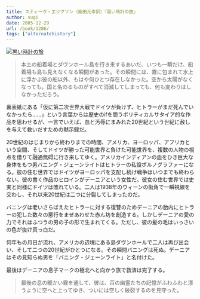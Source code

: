 ```yaml
---
title: スティーヴ・エリクソン（柴田元幸訳）『黒い時計の旅』
author: sugi
date: 2005-12-29
url: /book/1286/
tags: ["alternatehistory"]
---
```

<a href="http://www.amazon.co.jp/exec/obidos/ASIN/4560071500/chezsugi-22/ref=nosim/" name="amazletlink" target="_blank"><img src="http://i1.wp.com/ecx.images-amazon.com/images/I/41NMBRAMT0L.SL160.jpg?w=660" alt="黒い時計の旅" class="alignleft" data-recalc-dims="1" /></a>

> 本土の船着場とダヴンホール島を行き来するあいだ、いつも一瞬だけ、船着場も島も見えなくなる瞬間があった。その瞬間には、霧に包まれて水上に浮かぶ彼の船以外、もはや何ひとつ存在しなかった。空から太陽がなくなっても。国と名のるものがすべて消滅してしまっても、何も変わりはしなかっただろう。

裏表紙にある「仮に第二次世界大戦でドイツが負けず、ヒトラーがまだ死んでいなかったら......」という言葉からは歴史のifを問うポリティカルサタイア的な作品を思わせるが、一言でいえば、血と汚辱にまみれた20世紀という世紀に赦しを与えて救いだすための黙示録だ。

20世紀のはじまりから終わりまでの時間、アメリカ、ヨーロッパ、アフリカという空間、そしてドイツが勝った可能世界と負けた可能世界を、複数の人物の視点を借りて融通無碍に行き来してゆく。アメリカインディアンの血をひき巨大な身体をもつ男バニング・ジェーンライトはヒトラーの私設ポルノグラファーになる。彼の住む世界ではドイツがヨーロッパを支配し続け戦争はいつまでも終わらない。彼の書く作品のヒロインがデーニアという女性だ。彼女の住む世界では史実と同様にドイツは敗れている。二人は1938年のウィーンの街角で一瞬視線を交わし、それ以来20世紀は二つに分裂してしまったのだ。

バニングは老いさらばえたヒトラーに対する復讐のためデーニアの胎内にヒトラーの犯した数々の悪行をまぜあわせた赤ん坊を創造する。しかしデーニアの愛の力でそれはふつうの男の子の形で生まれてくる。ただし、彼の髪の毛はいっさいの色が抜け真っ白だ。

何年もの月日が流れ、アメリカの辺境にある島ダヴンホールで二人は再び出会い、そして二つの20世紀がひとつになる。その瞬間バニングは死ぬ。デーニアはその見知らぬ男を「バニング・ジェーンライト」と名付けた。

最後はデーニアの息子マークの極北へと向かう旅で救済は完了する。

> 最後の息の暖かい霧を通して、彼は、百の幽霊たちの記憶がふわふわと漂うように空へと上ってゆき、ついには空しく破裂するのを見守った。

